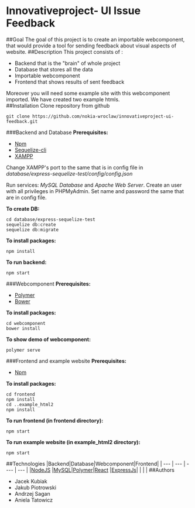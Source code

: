 # Innovativeproject- UI Issue Feedback
##Goal
The goal of this project is to create an importable webcomponent, that would provide a tool for sending feedback about visual aspects of website.
##Description
This project consists of :
* Backend that is the "brain" of whole project
* Database that stores all the data
* Importable webcomponent 
* Frontend that shows results of sent feedback

Moreover you will need some example site with this webcomponent imported. We have created two example htmls.  
##Installation
Clone repository from github
```
git clone https://github.com/nokia-wroclaw/innovativeproject-ui-feedback.git
```
###Backend and Database
**Prerequisites:**
* [Npm](https://www.npmjs.com/)
* [Sequelize-cli](http://docs.sequelizejs.com/)
* [XAMPP](https://www.apachefriends.org/pl/index.html)

Change XAMPP's port to the same that is in config file in *database/express-sequelize-test/config/config.json*

Run services: *MySQL Database* and *Apache Web Server*. Create an user with all privileges in PHPMyAdmin. Set name and password the same that are in config file.

**To create DB:**
```
cd database/express-sequelize-test
sequelize db:create
sequelize db:migrate
```
**To install packages:**
```
npm install
```
**To run backend:**
```
npm start
```

###Webcomponent
**Prerequisites:**
* [Polymer](https://www.polymer-project.org/)
* [Bower](https://bower.io/)

**To install packages:**
```
cd webcomponent
bower install
``` 
**To show demo of webcomponent:**
```
polymer serve
```

###Frontend and example website
**Prerequisites:**
* [Npm](https://www.npmjs.com/)

**To install packages:**
```
cd frontend
npm install
cd ..example_html2
npm install
```
**To run frontend (in frontend directory):**
```
npm start
```
**To run example website (in example_html2 directory):**
```
npm start
```
##Technologies
|Backend|Database|Webcomponent|Frontend|
| ---   | ---    | ----       | ---    |
|[NodeJS](https://nodejs.org/en/) |[MySQL](https://www.mysql.com/)|[Polymer](https://www.polymer-project.org/)|[React](https://reactjs.org/)
|[ExpressJs](https://expressjs.com/)| | | |
##Authors
* Jacek Kubiak
* Jakub Piotrowski
* Andrzej Sagan
* Aniela Tatowicz



